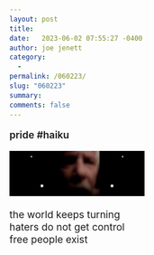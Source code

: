 ```yaml
---
layout: post
title:  
date:   2023-06-02 07:55:27 -0400
author: joe jenett
category:
  -  
permalink: /060223/
slug: "060223"
summary: 
comments: false
---
```

<div style="font-size: 1.1rem;line-height:1.35rem;margin-right:24px;">
<p style="font-weight:600;">
pride #haiku
</p>
<div class="spfloat">

<a href="/other/pride/"><img src="/images/1.jpg" width="80" height="80"><img src="/images/2.jpg" width="80" height="80"><img src="/images/3.jpg" width="80" height="80"></a>
</div>
<p>the world keeps turning<br>
haters do not get control<br>
free people exist
</p>
</div>

<a href="https://brid.gy/publish/mastodon"></a>